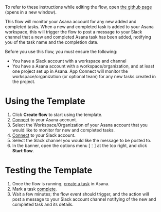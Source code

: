 To refer to these instructions while editing the flow, open [the github page](https://github.com/ot4i/app-connect-templates/blob/master/resources/markdown/Post%20a%20Slack%20message%20when%20a%20new%20completed%20task%20is%20created%20in%20Asana_instructions.md) (opens in a new window).

This flow will monitor your Asana account for any new added and completed tasks. When a new and completed task is added to your Asana workspace, this will trigger the flow to post a message to your Slack channel that a new and completed Asana task has been added, notifying you of the task name and the completion date. 

Before you use this flow, you must ensure the following:
- You have a Slack account with a workspace and channel
- You have a Asana account with a workspace/organization, and at least one project set up in Asana. App Connect will monitor the workspace/organization (or optional team) for any new tasks created in the project.


# Using the Template
1. Click **Create flow** to start using the template.
2. [Connect](https://www.ibm.com/docs/en/app-connect/cloud?topic=apps-asana) to your Asana account.
3. Select the Workspace/Organization of your Asana account that you would like to monitor for new and completed tasks.
4. [Connect](https://www.ibm.com/docs/en/app-connect/cloud?topic=apps-slack) to your Slack account.
5. Select the Slack channel you would like the message to be posted to.
6. In the banner, open the options menu [⋮] at the top right, and click **Start flow**.

# Testing the Template
1. Once the flow is running, [create a task](https://asana.com/guide/get-started/begin/adding-assigning-tasks#gl-task-creation) in Asana.
2. Mark a task [complete](https://asana.com/guide/help/tasks/fields).
2. Wait a few minutes; the flow event should trigger, and the action will post a message to your Slack account channel notifying of the new and completed task and its details.